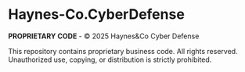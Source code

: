 # Haynes-Co.CyberDefense

**PROPRIETARY CODE** - © 2025 Haynes&Co Cyber Defense

This repository contains proprietary business code. All rights reserved.
Unauthorized use, copying, or distribution is strictly prohibited.
